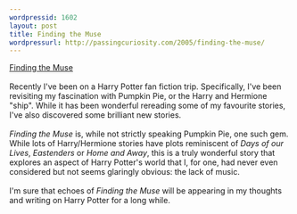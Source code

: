 ```yaml
---
wordpressid: 1602
layout: post
title: Finding the Muse
wordpressurl: http://passingcuriosity.com/2005/finding-the-muse/
---
```

<a href="http://fanfiction.portkey.org/story/3531/1">Finding the Muse</a><br /><br />Recently I've been on a Harry Potter fan fiction trip. Specifically, I've been revisiting my fascination with Pumpkin Pie, or the Harry and Hermione "ship". While it has been wonderful rereading some of my favourite stories, I've also discovered some brilliant new stories.<br /><br /><span style="font-style: italic;">Finding the Muse</span> is, while not strictly speaking Pumpkin Pie, one such gem. While lots of Harry/Hermione stories have plots reminiscent of <span style="font-style: italic;">Days of our Lives</span>, <span style="font-style: italic;">Eastenders</span> or <span style="font-style: italic;">Home and Away</span>, this is a truly wonderful story that explores an aspect of Harry Potter's world that I, for one, had never even considered but not seems glaringly obvious: the lack of music.<br /><br />I'm sure that echoes of <span style="font-style: italic;">Finding the Muse</span> will be appearing in my thoughts and writing on Harry Potter for a long while.
